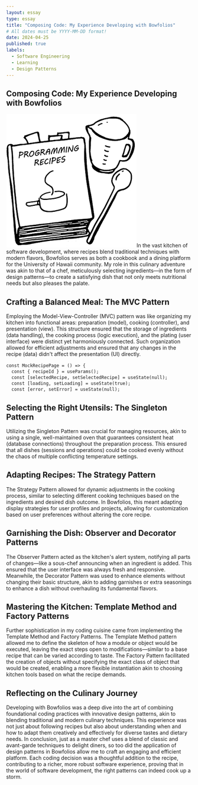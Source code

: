 ```yaml
---
layout: essay
type: essay
title: "Composing Code: My Experience Developing with Bowfolios"
# All dates must be YYYY-MM-DD format!
date: 2024-04-25
published: true
labels:
  - Software Engineering
  - Learning
  - Design Patterns
---
```


## Composing Code: My Experience Developing with Bowfolios
<img class="img-fluid" src="../img/logo_programming_1.jpg">In the vast kitchen of software development, where recipes blend traditional techniques with modern flavors, Bowfolios serves as both a cookbook and a dining platform for the University of Hawaii community. My role in this culinary adventure was akin to that of a chef, meticulously selecting ingredients—in the form of design patterns—to create a satisfying dish that not only meets nutritional needs but also pleases the palate.


## Crafting a Balanced Meal: The MVC Pattern
Employing the Model-View-Controller (MVC) pattern was like organizing my kitchen into functional areas: preparation (model), cooking (controller), and presentation (view). This structure ensured that the storage of ingredients (data handling), the cooking process (logic execution), and the plating (user interface) were distinct yet harmoniously connected. Such organization allowed for efficient adjustments and ensured that any changes in the recipe (data) didn't affect the presentation (UI) directly.

```
const MockRecipePage = () => {
  const { recipeId } = useParams();
  const [selectedRecipe, setSelectedRecipe] = useState(null);
  const [loading, setLoading] = useState(true);
  const [error, setError] = useState(null);
```

## Selecting the Right Utensils: The Singleton Pattern
Utilizing the Singleton Pattern was crucial for managing resources, akin to using a single, well-maintained oven that guarantees consistent heat (database connections) throughout the preparation process. This ensured that all dishes (sessions and operations) could be cooked evenly without the chaos of multiple conflicting temperature settings.

## Adapting Recipes: The Strategy Pattern
The Strategy Pattern allowed for dynamic adjustments in the cooking process, similar to selecting different cooking techniques based on the ingredients and desired dish outcome. In Bowfolios, this meant adapting display strategies for user profiles and projects, allowing for customization based on user preferences without altering the core recipe.

## Garnishing the Dish: Observer and Decorator Patterns
The Observer Pattern acted as the kitchen's alert system, notifying all parts of changes—like a sous-chef announcing when an ingredient is added. This ensured that the user interface was always fresh and responsive.
Meanwhile, the Decorator Pattern was used to enhance elements without changing their basic structure, akin to adding garnishes or extra seasonings to enhance a dish without overhauling its fundamental flavors.

## Mastering the Kitchen: Template Method and Factory Patterns
Further sophistication in my coding cuisine came from implementing the Template Method and Factory Patterns. The Template Method pattern allowed me to define the skeleton of how a module or object would be executed, leaving the exact steps open to modifications—similar to a base recipe that can be varied according to taste. The Factory Pattern facilitated the creation of objects without specifying the exact class of object that would be created, enabling a more flexible instantiation akin to choosing kitchen tools based on what the recipe demands.

## Reflecting on the Culinary Journey
Developing with Bowfolios was a deep dive into the art of combining foundational coding practices with innovative design patterns, akin to blending traditional and modern culinary techniques. This experience was not just about following recipes but also about understanding when and how to adapt them creatively and effectively for diverse tastes and dietary needs.
In conclusion, just as a master chef uses a blend of classic and avant-garde techniques to delight diners, so too did the application of design patterns in Bowfolios allow me to craft an engaging and efficient platform. Each coding decision was a thoughtful addition to the recipe, contributing to a richer, more robust software experience, proving that in the world of software development, the right patterns can indeed cook up a storm.
